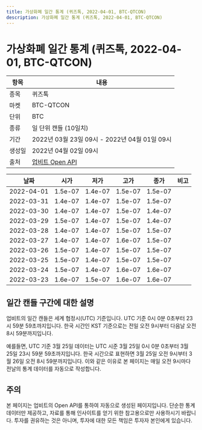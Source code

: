 ```yaml
---
title: 가상화폐 일간 통계 (퀴즈톡, 2022-04-01, BTC-QTCON)
description: 가상화폐 일간 통계 (퀴즈톡, 2022-04-01, BTC-QTCON)
---
```



가상화폐 일간 통계 (퀴즈톡, 2022-04-01, BTC-QTCON)
===

|항목|내용|
|--|--|
|종목|퀴즈톡|
|마켓|BTC-QTCON|
|단위|BTC|
|종류|일 단위 캔들 (10일치)|
|기간|2022년 03월 23일 09시 - 2022년 04월 01일 09시|
|생성일|2022년 04월 02일 09시|
|출처|[업비트 Open API](https://docs.upbit.com)|


|날짜|시가|저가|고가|종가|비고|
|--|--|--|--|--|--|
|2022-04-01|1.5e-07|1.4e-07|1.5e-07|1.5e-07|    |
|2022-03-31|1.4e-07|1.4e-07|1.5e-07|1.5e-07|    |
|2022-03-30|1.4e-07|1.4e-07|1.5e-07|1.4e-07|    |
|2022-03-29|1.5e-07|1.4e-07|1.5e-07|1.4e-07|    |
|2022-03-28|1.4e-07|1.4e-07|1.5e-07|1.5e-07|    |
|2022-03-27|1.4e-07|1.4e-07|1.6e-07|1.5e-07|    |
|2022-03-26|1.5e-07|1.4e-07|1.5e-07|1.5e-07|    |
|2022-03-25|1.5e-07|1.4e-07|1.5e-07|1.5e-07|    |
|2022-03-24|1.5e-07|1.4e-07|1.6e-07|1.6e-07|    |
|2022-03-23|1.6e-07|1.5e-07|1.6e-07|1.6e-07|    |


일간 캔들 구간에 대한 설명
---


업비트의 일간 캔들은 세계 협정시(UTC) 기준입니다. 
UTC 기준 0시 0분 0초부터 23시 59분 59초까지입니다. 
한국 시간인 KST 기준으로는 전일 오전 9시부터 다음날 오전 8시 59분까지입니다. 


예를들면, UTC 기준 3월 25일 데이터는 UTC 시준 3월 25일 0시 0분 0초부터 3월 25일 23시 59분 59초까지입니다. 
한국 시간으로 표현하면 3월 25일 오전 9시부터 3월 26일 오전 8시 59분까지입니다. 
이와 같은 이유로 본 페이지는 매일 오전 9시마다 전날의 통계 데이터를 자동으로 작성합니다. 


주의
---


본 페이지는 업비트의 Open API를 통하여 자동으로 생성된 페이지입니다. 
단순한 통계 데이터만 제공하고, 자료를 통해 인사이트를 얻기 위한 참고용으로만 사용하시기 바랍니다. 
투자를 권유하는 것은 아니며, 투자에 대한 모든 책임은 투자자 본인에게 있습니다. 
